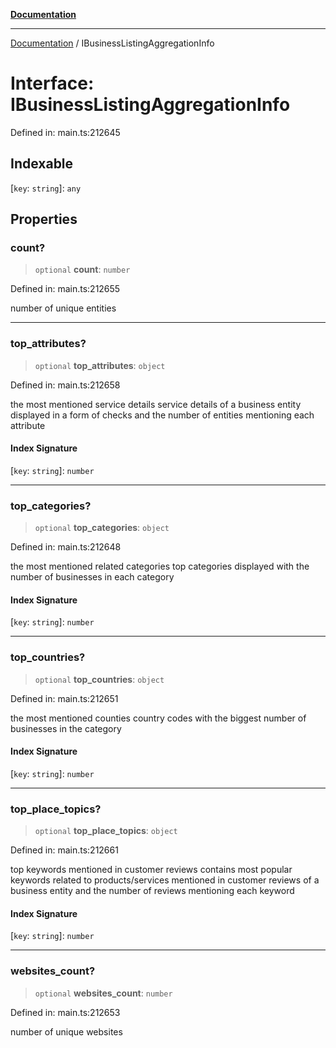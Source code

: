 [**Documentation**](../README.md)

***

[Documentation](../README.md) / IBusinessListingAggregationInfo

# Interface: IBusinessListingAggregationInfo

Defined in: main.ts:212645

## Indexable

\[`key`: `string`\]: `any`

## Properties

### count?

> `optional` **count**: `number`

Defined in: main.ts:212655

number of unique entities

***

### top\_attributes?

> `optional` **top\_attributes**: `object`

Defined in: main.ts:212658

the most mentioned service details
service details of a business entity displayed in a form of checks and the number of entities mentioning each attribute

#### Index Signature

\[`key`: `string`\]: `number`

***

### top\_categories?

> `optional` **top\_categories**: `object`

Defined in: main.ts:212648

the most mentioned related categories
top categories displayed with the number of businesses in each category

#### Index Signature

\[`key`: `string`\]: `number`

***

### top\_countries?

> `optional` **top\_countries**: `object`

Defined in: main.ts:212651

the most mentioned counties
country codes with the biggest number of businesses in the category

#### Index Signature

\[`key`: `string`\]: `number`

***

### top\_place\_topics?

> `optional` **top\_place\_topics**: `object`

Defined in: main.ts:212661

top keywords mentioned in customer reviews
contains most popular keywords related to products/services mentioned in customer reviews of a business entity and the number of reviews mentioning each keyword

#### Index Signature

\[`key`: `string`\]: `number`

***

### websites\_count?

> `optional` **websites\_count**: `number`

Defined in: main.ts:212653

number of unique websites
